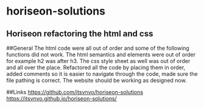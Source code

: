 # horiseon-solutions

## Horiseon refactoring the html and css

##General
The html code were all out of order and some of the following functions did not work. The html semantics and elements were out of order for example h2 was after h3. The css style sheet as well was out of order and all over the place.
Refactored all the code by placing them in order, added comments so it is easier to navigate through the code, made sure the file pathing is correct. The website should be working as designed now.

##Links
https://github.com/itsvnvo/horiseon-solutions
https://itsvnvo.github.io/horiseon-solutions/
